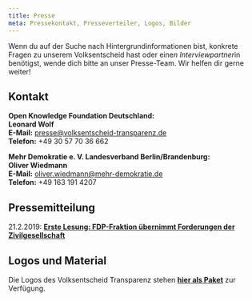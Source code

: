 ```yaml
---
title: Presse
meta: Pressekontakt, Presseverteiler, Logos, Bilder
---
```


Wenn du auf der Suche nach Hintergrundinformationen bist, konkrete Fragen zu unserem Volksentscheid hast oder eine*n Interviewpartner*in benötigst, wende dich bitte an unser Presse-Team. Wir helfen dir gerne weiter!

## Kontakt

**Open Knowledge Foundation Deutschland:** <br>
**Leonard Wolf**<br>
**E-Mail:** presse@volksentscheid-transparenz.de<br>
**Telefon:**
+49 30 57 70 36 662

**Mehr Demokratie e. V. Landesverband Berlin/Brandenburg:**<br>
**Oliver Wiedmann**<br>
**E-Mail:** oliver.wiedmann@mehr-demokratie.de <br>
**Telefon:**
+49 163 191 4207

## Pressemitteilung
21.2.2019: [**Erste Lesung: FDP-Fraktion übernimmt Forderungen der Zivilgesellschaft**](/documents/2019_02_21_Pressemitteilung.pdf)

## Logos und Material

Die Logos des Volksentscheid Transparenz stehen [**hier als Paket**](/files/documents/Logo_Paket.zip) zur Verfügung.

